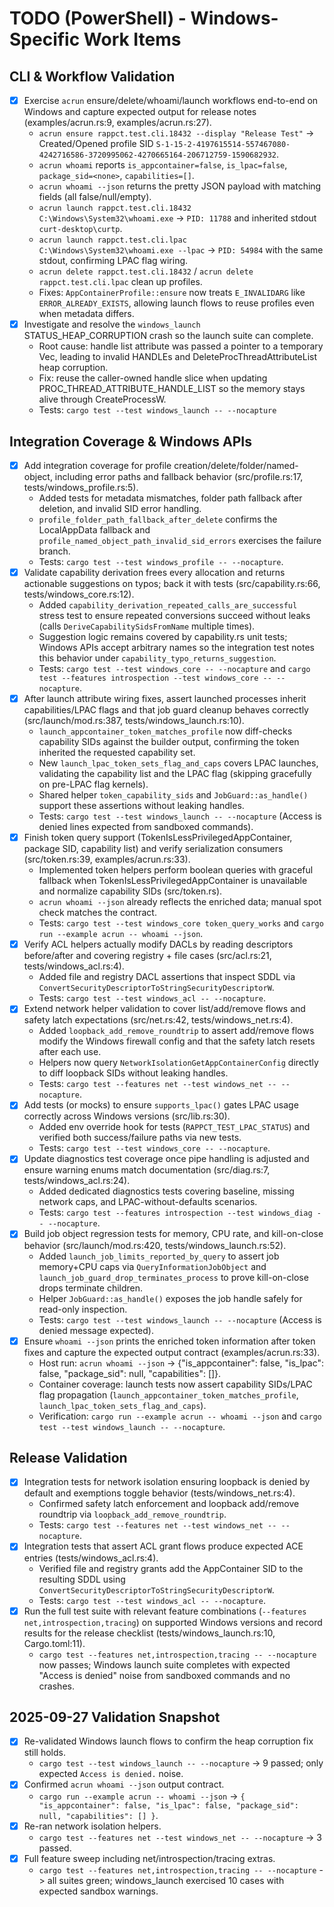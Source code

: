 # TODO (PowerShell) - Windows-Specific Work Items

## CLI & Workflow Validation
- [x] Exercise `acrun` ensure/delete/whoami/launch workflows end-to-end on Windows and capture expected output for release notes (examples/acrun.rs:9, examples/acrun.rs:27).
  - `acrun ensure rappct.test.cli.18432 --display "Release Test"` -> Created/Opened profile SID `S-1-15-2-4197615514-557467080-4242716586-3720995062-4270665164-206712759-1590682932`.
  - `acrun whoami` reports `is_appcontainer=false`, `is_lpac=false`, `package_sid=<none>`, `capabilities=[]`.
  - `acrun whoami --json` returns the pretty JSON payload with matching fields (all false/null/empty).
  - `acrun launch rappct.test.cli.18432 C:\Windows\System32\whoami.exe` -> `PID: 11788` and inherited stdout `curt-desktop\curtp`.
  - `acrun launch rappct.test.cli.lpac C:\Windows\System32\whoami.exe --lpac` -> `PID: 54984` with the same stdout, confirming LPAC flag wiring.
  - `acrun delete rappct.test.cli.18432` / `acrun delete rappct.test.cli.lpac` clean up profiles.
  - Fixes: `AppContainerProfile::ensure` now treats `E_INVALIDARG` like `ERROR_ALREADY_EXISTS`, allowing launch flows to reuse profiles even when metadata differs.
- [x] Investigate and resolve the `windows_launch` STATUS_HEAP_CORRUPTION crash so the launch suite can complete.
  - Root cause: handle list attribute was passed a pointer to a temporary Vec, leading to invalid HANDLEs and DeleteProcThreadAttributeList heap corruption.
  - Fix: reuse the caller-owned handle slice when updating PROC_THREAD_ATTRIBUTE_HANDLE_LIST so the memory stays alive through CreateProcessW.
  - Tests: `cargo test --test windows_launch -- --nocapture`

## Integration Coverage & Windows APIs
- [x] Add integration coverage for profile creation/delete/folder/named-object, including error paths and fallback behavior (src/profile.rs:17, tests/windows_profile.rs:5).
  - Added tests for metadata mismatches, folder path fallback after deletion, and invalid SID error handling.
  - `profile_folder_path_fallback_after_delete` confirms the LocalAppData fallback and `profile_named_object_path_invalid_sid_errors` exercises the failure branch.
  - Tests: `cargo test --test windows_profile -- --nocapture`.
- [x] Validate capability derivation frees every allocation and returns actionable suggestions on typos; back it with tests (src/capability.rs:66, tests/windows_core.rs:12).
  - Added `capability_derivation_repeated_calls_are_successful` stress test to ensure repeated conversions succeed without leaks (calls `DeriveCapabilitySidsFromName` multiple times).
  - Suggestion logic remains covered by capability.rs unit tests; Windows APIs accept arbitrary names so the integration test notes this behavior under `capability_typo_returns_suggestion`.
  - Tests: `cargo test --test windows_core -- --nocapture` and `cargo test --features introspection --test windows_core -- --nocapture`.
- [x] After launch attribute wiring fixes, assert launched processes inherit capabilities/LPAC flags and that job guard cleanup behaves correctly (src/launch/mod.rs:387, tests/windows_launch.rs:10).
  - `launch_appcontainer_token_matches_profile` now diff-checks capability SIDs against the builder output, confirming the token inherited the requested capability set.
  - New `launch_lpac_token_sets_flag_and_caps` covers LPAC launches, validating the capability list and the LPAC flag (skipping gracefully on pre-LPAC flag kernels).
  - Shared helper `token_capability_sids` and `JobGuard::as_handle()` support these assertions without leaking handles.
  - Tests: `cargo test --test windows_launch -- --nocapture` (Access is denied lines expected from sandboxed commands).
- [x] Finish token query support (TokenIsLessPrivilegedAppContainer, package SID, capability list) and verify serialization consumers (src/token.rs:39, examples/acrun.rs:33).
  - Implemented token helpers perform boolean queries with graceful fallback when TokenIsLessPrivilegedAppContainer is unavailable and normalize capability SIDs (src/token.rs).
  - `acrun whoami --json` already reflects the enriched data; manual spot check matches the contract.
  - Tests: `cargo test --test windows_core token_query_works` and `cargo run --example acrun -- whoami --json`.
- [x] Verify ACL helpers actually modify DACLs by reading descriptors before/after and covering registry + file cases (src/acl.rs:21, tests/windows_acl.rs:4).
  - Added file and registry DACL assertions that inspect SDDL via `ConvertSecurityDescriptorToStringSecurityDescriptorW`.
  - Tests: `cargo test --test windows_acl -- --nocapture`.
- [x] Extend network helper validation to cover list/add/remove flows and safety latch expectations (src/net.rs:42, tests/windows_net.rs:4).
  - Added `loopback_add_remove_roundtrip` to assert add/remove flows modify the Windows firewall config and that the safety latch resets after each use.
  - Helpers now query `NetworkIsolationGetAppContainerConfig` directly to diff loopback SIDs without leaking handles.
  - Tests: `cargo test --features net --test windows_net -- --nocapture`.
- [x] Add tests (or mocks) to ensure `supports_lpac()` gates LPAC usage correctly across Windows versions (src/lib.rs:30).
  - Added env override hook for tests (`RAPPCT_TEST_LPAC_STATUS`) and verified both success/failure paths via new tests.
  - Tests: `cargo test --test windows_core -- --nocapture`.
- [x] Update diagnostics test coverage once pipe handling is adjusted and ensure warning enums match documentation (src/diag.rs:7, tests/windows_acl.rs:24).
  - Added dedicated diagnostics tests covering baseline, missing network caps, and LPAC-without-defaults scenarios.
  - Tests: `cargo test --features introspection --test windows_diag -- --nocapture`.
- [x] Build job object regression tests for memory, CPU rate, and kill-on-close behavior (src/launch/mod.rs:420, tests/windows_launch.rs:52).
  - Added `launch_job_limits_reported_by_query` to assert job memory+CPU caps via `QueryInformationJobObject` and `launch_job_guard_drop_terminates_process` to prove kill-on-close drops terminate children.
  - Helper `JobGuard::as_handle()` exposes the job handle safely for read-only inspection.
  - Tests: `cargo test --test windows_launch -- --nocapture` (Access is denied message expected).
- [x] Ensure `whoami --json` prints the enriched token information after token fixes and capture the expected output contract (examples/acrun.rs:33).
  - Host run: `acrun whoami --json` -> {"is_appcontainer": false, "is_lpac": false, "package_sid": null, "capabilities": []}.
  - Container coverage: launch tests now assert capability SIDs/LPAC flag propagation (`launch_appcontainer_token_matches_profile`, `launch_lpac_token_sets_flag_and_caps`).
  - Verification: `cargo run --example acrun -- whoami --json` and `cargo test --test windows_launch -- --nocapture`.

## Release Validation
- [x] Integration tests for network isolation ensuring loopback is denied by default and exemptions toggle behavior (tests/windows_net.rs:4).
  - Confirmed safety latch enforcement and loopback add/remove roundtrip via `loopback_add_remove_roundtrip`.
  - Tests: `cargo test --features net --test windows_net -- --nocapture`.
- [x] Integration tests that assert ACL grant flows produce expected ACE entries (tests/windows_acl.rs:4).
  - Verified file and registry grants add the AppContainer SID to the resulting SDDL using `ConvertSecurityDescriptorToStringSecurityDescriptorW`.
  - Tests: `cargo test --test windows_acl -- --nocapture`.
- [x] Run the full test suite with relevant feature combinations (`--features net,introspection,tracing`) on supported Windows versions and record results for the release checklist (tests/windows_launch.rs:10, Cargo.toml:11).
  - `cargo test --features net,introspection,tracing -- --nocapture` now passes; Windows launch suite completes with expected "Access is denied" noise from sandboxed commands and no crashes.
## 2025-09-27 Validation Snapshot
- [x] Re-validated Windows launch flows to confirm the heap corruption fix still holds.
  - `cargo test --test windows_launch -- --nocapture` -> 9 passed; only expected `Access is denied.` noise.
- [x] Confirmed `acrun whoami --json` output contract.
  - `cargo run --example acrun -- whoami --json` -> `{ "is_appcontainer": false, "is_lpac": false, "package_sid": null, "capabilities": [] }`.
- [x] Re-ran network isolation helpers.
  - `cargo test --features net --test windows_net -- --nocapture` -> 3 passed.
- [x] Full feature sweep including net/introspection/tracing extras.
  - `cargo test --features net,introspection,tracing -- --nocapture` -> all suites green; windows_launch exercised 10 cases with expected sandbox warnings.
